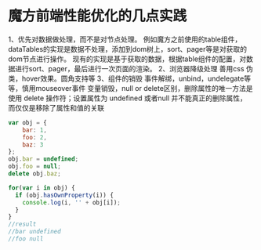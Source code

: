 # 魔方前端性能优化的几点实践
1、优先对数据做处理，而不是对节点处理。
  例如魔方之前使用的table组件，dataTables的实现是数据不处理，添加到dom树上，sort、pager等是对获取的dom节点进行操作。
  现有的实现是基于获取的数据，根据table组件的配置，对数据进行sort、pager，最后进行一次页面的渲染。
2、浏览器降级处理
  善用css 伪类，hover效果。圆角支持等
3、组件的销毁
  事件解绑，unbind，undelegate等等，慎用mouseover事件
  变量销毁，null or delete区别，删除属性的唯一方法是使用 delete 操作符；设置属性为 undefined 或者null 并不能真正的删除属性， 而仅仅是移除了属性和值的关联
```js
var obj = {
    bar: 1,
    foo: 2,
    baz: 3
};
obj.bar = undefined;
obj.foo = null;
delete obj.baz;

for(var i in obj) {
  if (obj.hasOwnProperty(i)) {
    console.log(i, '' + obj[i]);
  }
}
//result
//bar undefined
//foo null
```